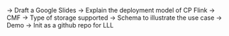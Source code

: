 
-> Draft a Google Slides
    -> Explain the deployment model of CP Flink
    -> CMF
    -> Type of storage supported
    -> Schema to illustrate the use case
    -> Demo
-> Init as a github repo for LLL